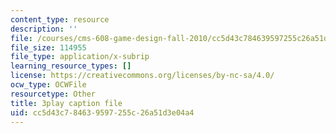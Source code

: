 ```yaml
---
content_type: resource
description: ''
file: /courses/cms-608-game-design-fall-2010/cc5d43c784639597255c26a51d3e04a4_68561.srt
file_size: 114955
file_type: application/x-subrip
learning_resource_types: []
license: https://creativecommons.org/licenses/by-nc-sa/4.0/
ocw_type: OCWFile
resourcetype: Other
title: 3play caption file
uid: cc5d43c7-8463-9597-255c-26a51d3e04a4
---
```

